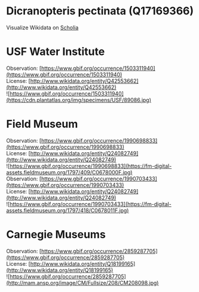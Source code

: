 
Dicranopteris pectinata (Q17169366)
===================================
  
Visualize Wikidata on [Scholia](https://scholia.toolforge.org/taxon/Q17169366)
# USF Water Institute
  
Observation: [https://www.gbif.org/occurrence/1503311940](https://www.gbif.org/occurrence/1503311940)  
License: [http://www.wikidata.org/entity/Q42553662](http://www.wikidata.org/entity/Q42553662)  
![https://www.gbif.org/occurrence/1503311940](https://cdn.plantatlas.org/img/specimens/USF/89086.jpg)
# Field Museum
  
Observation: [https://www.gbif.org/occurrence/1990698833](https://www.gbif.org/occurrence/1990698833)  
License: [http://www.wikidata.org/entity/Q24082749](http://www.wikidata.org/entity/Q24082749)  
![https://www.gbif.org/occurrence/1990698833](https://fm-digital-assets.fieldmuseum.org/1797/409/C0678000F.jpg)  
Observation: [https://www.gbif.org/occurrence/1990703433](https://www.gbif.org/occurrence/1990703433)  
License: [http://www.wikidata.org/entity/Q24082749](http://www.wikidata.org/entity/Q24082749)  
![https://www.gbif.org/occurrence/1990703433](https://fm-digital-assets.fieldmuseum.org/1797/418/C0678011F.jpg)
# Carnegie Museums
  
Observation: [https://www.gbif.org/occurrence/2859287705](https://www.gbif.org/occurrence/2859287705)  
License: [http://www.wikidata.org/entity/Q18199165](http://www.wikidata.org/entity/Q18199165)  
![https://www.gbif.org/occurrence/2859287705](http://mam.ansp.org/image/CM/Fullsize/208/CM208098.jpg)